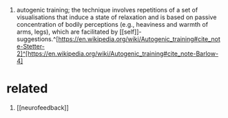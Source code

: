 1. autogenic training; the technique involves repetitions of a set of visualisations that induce a state of relaxation and is based on passive concentration of bodily perceptions (e.g., heaviness and warmth of arms, legs), which are facilitated by [[self]]-suggestions.^[https://en.wikipedia.org/wiki/Autogenic_training#cite_note-Stetter-2]^[https://en.wikipedia.org/wiki/Autogenic_training#cite_note-Barlow-4]

# related
1. [[neurofeedback]]